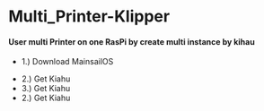 # Multi_Printer-Klipper


 <h4 algin="center"> User multi Printer on one RasPi by create multi instance by kihau </h4>
 

<ul>
  <li><p> 1.) Download MainsailOS </p> </li>
  <li> 2.) Get Kiahu </li> 
  <li> 3.) Get Kiahu </li>
  <li> 2.) Get Kiahu </li>
</ul>
